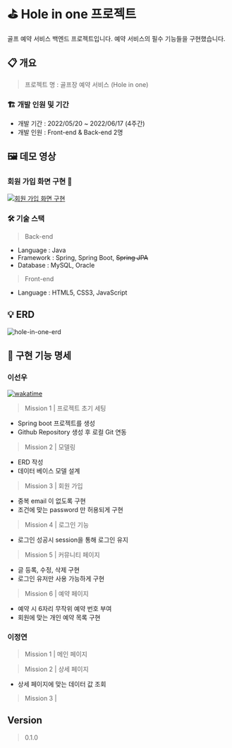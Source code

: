 # ⛳ Hole in one 프로젝트


골프 예약 서비스 백엔드 프로젝트입니다. 예약 서비스의 필수 기능들을 구현했습니다.

## 📋 개요

> 프로젝트 명 : 골프장 예약 서비스 (Hole in one)

### 🏗️ 개발 인원 및 기간

-  개발 기간 : 2022/05/20 ~ 2022/06/17 (4주간)
-  개발 인원 : Front-end & Back-end 2명

## 🖼 데모 영상
### 회원 가입 화면 구현 🔗
[![회원 가입 화면 구현](https://img.youtube.com/vi/p8PxuPWVBYk/0.jpg)](https://www.youtube.com/watch?v=p8PxuPWVBYk)

### 🛠️ 기술 스택

> Back-end

-  Language : Java
-  Framework : Spring, Spring Boot, ~~Spring JPA~~
-  Database : MySQL, Oracle
> Front-end
-  Language : HTML5, CSS3, JavaScript

## 💡 ERD
![hole-in-one-erd](https://user-images.githubusercontent.com/82517133/171789654-7e0fa70b-b567-4912-a16d-52e5d6a69dc3.png)

## 📝 구현 기능 명세

### 이선우
[![wakatime](https://wakatime.com/badge/user/9b088db3-8ede-4dad-9a4b-63489f41376c/project/33908599-1a53-42f5-98c7-8b4554ee8337.svg)](https://wakatime.com/badge/user/9b088db3-8ede-4dad-9a4b-63489f41376c/project/33908599-1a53-42f5-98c7-8b4554ee8337)

> Mission 1 | 프로젝트 초기 세팅
-  Spring boot 프로젝트를 생성
-  Github Repository 생성 후 로컬 Git 연동
> Mission 2 | 모델링
-  ERD 작성
-  데이터 베이스 모델 설계
> Mission 3 | 회원 가입
-  중복 email 이 없도록 구현
-  조건에 맞는 password 만 허용되게 구현
> Mission 4 | 로그인 기능
-  로그인 성공시 session을 통해 로그인 유지
> Mission 5 | 커뮤니티 페이지
- 글 등록, 수정, 삭제 구현
- 로그인 유저만 사용 가능하게 구현
> Mission 6 | 예약 페이지
- 예약 시 6자리 무작위 예약 번호 부여
- 회원에 맞는 개인 예약 목록 구현

### 이정연

> Mission 1 | 메인 페이지

> Mission 2 | 상세 페이지

-  상세 페이지에 맞는 데이터 값 조회

> Mission 3 |

## Version

> 0.1.0
